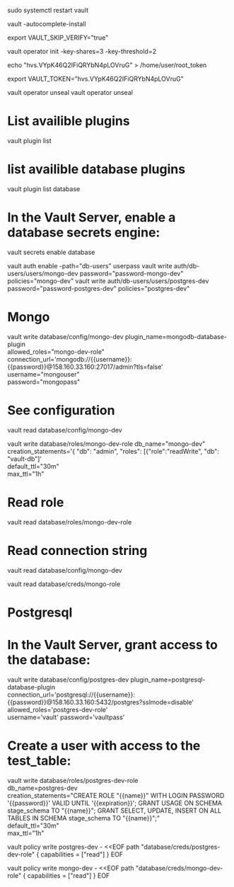 sudo systemctl restart vault

vault -autocomplete-install

export VAULT_SKIP_VERIFY="true"

vault operator init -key-shares=3 -key-threshold=2

echo "hvs.VYpK46Q2IFiQRYbN4pLOVruG" > /home/user/root_token

export VAULT_TOKEN="hvs.VYpK46Q2IFiQRYbN4pLOVruG"

vault operator unseal
vault operator unseal

# List availible plugins
vault plugin list

# list availible database plugins
vault plugin list database

# In the Vault Server, enable a database secrets engine:
vault secrets enable database

 vault auth enable -path="db-users" userpass
 vault write auth/db-users/users/mongo-dev password="password-mongo-dev" policies="mongo-dev"
 vault write auth/db-users/users/postgres-dev password="password-postgres-dev" policies="postgres-dev"
 
# Mongo
vault write database/config/mongo-dev  plugin_name=mongodb-database-plugin \
allowed_roles="mongo-dev-role" connection_url='mongodb://{{username}}:{{password}}@158.160.33.160:27017/admin?tls=false' \
username="mongouser" \
password="mongopass"

# See configuration
vault read database/config/mongo-dev  

vault write database/roles/mongo-dev-role db_name="mongo-dev" \
creation_statements='{ "db": "admin", "roles": [{"role":"readWrite", "db": "vault-db"]' \
default_ttl="30m" \
max_ttl="1h"

# Read role
vault read database/roles/mongo-dev-role

# Read connection string
vault read database/config/mongo-dev 

vault read database/creds/mongo-role

# Postgresql
# In the Vault Server, grant access to the database:
vault write database/config/postgres-dev plugin_name=postgresql-database-plugin \
connection_url='postgresql://{{username}}:{{password}}@158.160.33.160:5432/postgres?sslmode=disable' \
allowed_roles='postgres-dev-role' \
username='vault' password='vaultpass'

# Create a user with access to the test_table:
vault write database/roles/postgres-dev-role \
db_name=postgres-dev \
creation_statements="CREATE ROLE "{{name}}" WITH LOGIN PASSWORD '{{password}}' VALID UNTIL '{{expiration}}'; GRANT USAGE ON SCHEMA stage_schema TO "{{name}}"; GRANT SELECT, UPDATE, INSERT ON ALL TABLES IN SCHEMA stage_schema TO "{{name}}";" \
default_ttl="30m" \
max_ttl="1h"

vault policy write postgres-dev - <<EOF
path "database/creds/postgres-dev-role" {
  capabilities = ["read"]
}
EOF

vault policy write mongo-dev - <<EOF
path "database/creds/mongo-dev-role" {
  capabilities = ["read"]
}
EOF

